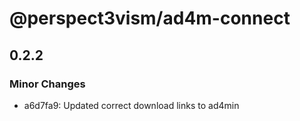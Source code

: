 # @perspect3vism/ad4m-connect

## 0.2.2

### Minor Changes

- a6d7fa9: Updated correct download links to ad4min
